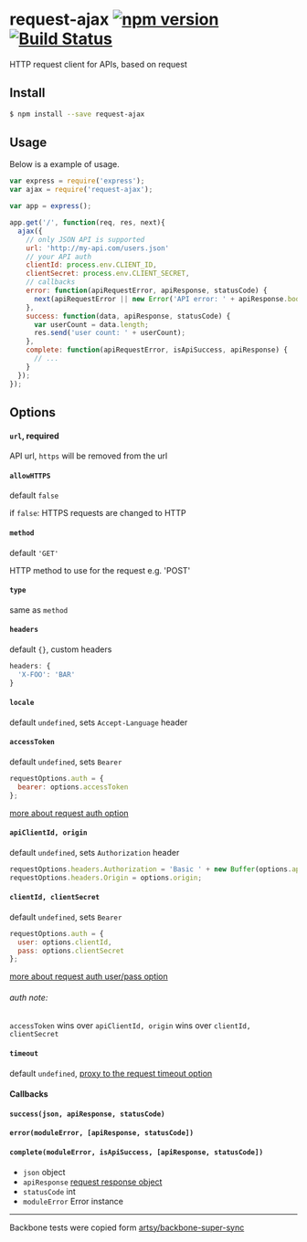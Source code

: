 # request-ajax [![npm version](https://badge.fury.io/js/request-ajax.svg)](https://www.npmjs.com/package/request-ajax) [![Build Status](https://travis-ci.org/Tickaroo/request-ajax.svg?branch=master)](https://travis-ci.org/Tickaroo/request-ajax)

HTTP request client for APIs, based on request

## Install

```bash
$ npm install --save request-ajax
```

## Usage

Below is a example of usage.

```javascript
var express = require('express');
var ajax = require('request-ajax');

var app = express();

app.get('/', function(req, res, next){
  ajax({
    // only JSON API is supported
    url: 'http://my-api.com/users.json'
    // your API auth
    clientId: process.env.CLIENT_ID,
    clientSecret: process.env.CLIENT_SECRET,
    // callbacks
    error: function(apiRequestError, apiResponse, statusCode) {
      next(apiRequestError || new Error('API error: ' + apiResponse.body));
    },
    success: function(data, apiResponse, statusCode) {
      var userCount = data.length;
      res.send('user count: ' + userCount);
    },
    complete: function(apiRequestError, isApiSuccess, apiResponse) {
      // ...
    }
  });
});
```

## Options

#### `url`, required

API url, `https` will be removed from the url

#### `allowHTTPS`
default `false`

if `false`: HTTPS requests are changed to HTTP

#### `method`
default `'GET'`

HTTP method to use for the request e.g. 'POST'

#### `type`
same as `method`


#### `headers`
default `{}`, custom headers

```javascript
headers: {
  'X-FOO': 'BAR'
}
```

#### `locale`
default `undefined`, sets `Accept-Language` header

#### `accessToken`
default `undefined`, sets `Bearer`

```javascript
requestOptions.auth = {
  bearer: options.accessToken
};
```
[more about request auth option](https://github.com/request/request)

#### `apiClientId, origin`
default `undefined`, sets `Authorization` header

```javascript
requestOptions.headers.Authorization = 'Basic ' + new Buffer(options.apiClientId + ':').toString('base64');
requestOptions.headers.Origin = options.origin;
```

#### `clientId, clientSecret`
default `undefined`, sets `Bearer`

```javascript
requestOptions.auth = {
  user: options.clientId,
  pass: options.clientSecret
};
```
[more about request auth user/pass option](https://github.com/request/request)

###### auth note:
`accessToken` wins over `apiClientId, origin` wins over `clientId, clientSecret`

#### `timeout`
default `undefined`, [proxy to the request timeout option](https://github.com/request/request)


#### Callbacks
#### `success(json, apiResponse, statusCode)`
#### `error(moduleError, [apiResponse, statusCode])`
#### `complete(moduleError, isApiSuccess, [apiResponse, statusCode])`
- `json` object
- `apiResponse` [request response object](https://github.com/request/request)
- `statusCode` int
- `moduleError` Error instance


------

Backbone tests were copied form [artsy/backbone-super-sync](https://github.com/artsy/backbone-super-sync)
